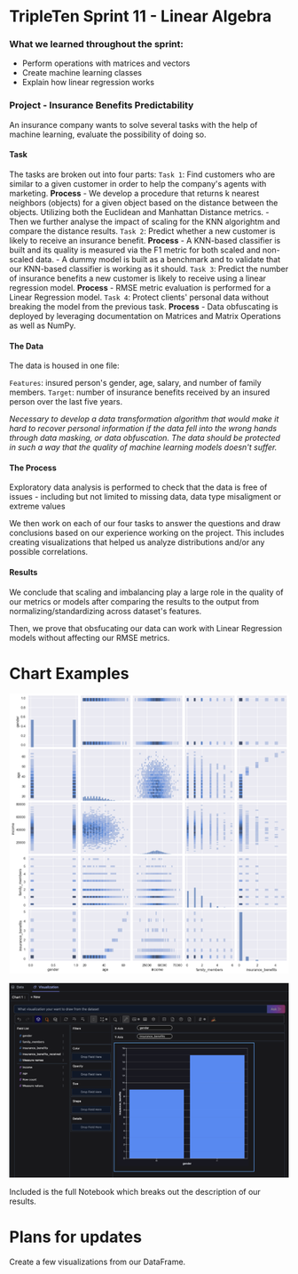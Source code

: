 # TripleTen Sprint 11 - Linear Algebra

### What we learned throughout the sprint:

- Perform operations with matrices and vectors
- Create machine learning classes
- Explain how linear regression works

### Project - Insurance Benefits Predictability

An insurance company wants to solve several tasks with the help of machine learning, evaluate the possibility of doing so.

#### Task

The tasks are broken out into four parts:
`Task 1`: Find customers who are similar to a given customer in order to help the company's agents with marketing.
    **Process**
    - We develop a procedure that returns k nearest neighbors (objects) for a given object based on the distance between the objects. Utilizing both the Euclidean and Manhattan Distance metrics.
    - Then we further analyse the impact of scaling for the KNN algorightm and compare the distance results.
`Task 2`: Predict whether a new customer is likely to receive an insurance benefit.
    **Process**
    - A KNN-based classifier is built and its quality is measured via the F1 metric for both scaled and non-scaled data.
    - A dummy model is built as a benchmark and to validate that our KNN-based classifier is working as it should.
`Task 3`: Predict the number of insurance benefits a new customer is likely to receive using a linear regression model.
    **Process**
    - RMSE metric evaluation is performed for a Linear Regression model.
`Task 4`: Protect clients' personal data without breaking the model from the previous task.
    **Process**
    - Data obfuscating is deployed by leveraging documentation on Matrices and Matrix Operations as well as NumPy.

#### The Data

The data is housed in one file:

`Features`: insured person's gender, age, salary, and number of family members.
`Target`: number of insurance benefits received by an insured person over the last five years.

*Necessary to develop a data transformation algorithm that would make it hard to recover personal information if the data fell into the wrong hands through data masking, or data obfuscation. The data should be protected in such a way that the quality of machine learning models doesn't suffer.*

#### The Process

Exploratory data analysis is performed to check that the data is free of issues - including but not limited to missing data, data type misaligment or extreme values 

We then work on each of our four tasks to answer the questions and draw conclusions based on our experience working on the project. This includes creating visualizations that helped us analyze distributions and/or any possible correlations.

#### Results

We conclude that scaling and imbalancing play a large role in the quality of our metrics or models after comparing the results to the output from normalizing/standardizing across dataset's features.

Then, we prove that obsfucating our data can work with Linear Regression models without affecting our RMSE metrics.

# Chart Examples

![Alt text](output.png)

![Alt text](image.png)

Included is the full Notebook which breaks out the description of our results.

# Plans for updates

Create a few visualizations from our DataFrame.